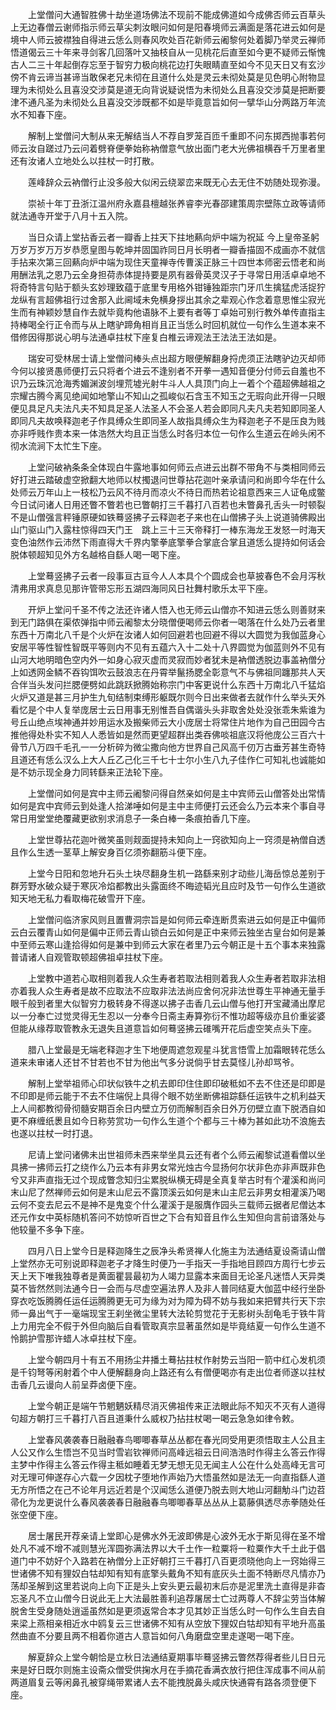 <!-- { "loadSidebar": true } -->
　　上堂僧问大通智胜佛十劫坐道场佛法不现前不能成佛道如今成佛否师云百草头上无边春僧云谢师指示师云草尖刺汝眼问如何是阳春境师云满面是落花进云如何是境中人师云披襟独自得进云恁么则春风吹处百花新师云阇黎何处着脚乃举灵云禅师悟道偈云三十年来寻剑客几回落叶又抽枝自从一见桃花后直至如今更不疑师云惭愧古人二三十年起倒存忘至于智穷力极向桃花边打失眼睛直至如今不见天日又有玄沙傍不肯云谛当甚谛当敢保老兄未彻在且道什么处是灵云未彻处莫是见色明心附物显理为未彻处么且喜没交涉莫是道无向背说疑说悟为未彻处么且喜没交涉莫是把断要津不通凡圣为未彻处么且喜没交涉既都不如是毕竟意旨如何一擘华山分两路万年流水不知春下座。

　　解制上堂僧问大制从来无解结当人不荐自罗笼百匝千重即不问东掷西抛事若何师云汝自蹉过乃云问着劈脊便拳始称衲僧意气放出面门老大光佛祖横吞千万里者里还有汝诸人立地处么以拄杖一时打散。

　　莲峰辞众云衲僧行止没多般大似闲云绕翠峦来既无心去无住不妨随处现弥漫。

　　崇祯十年丁丑浙江温州府永嘉县檀越张养睿李光春邵建策周宗壁陈立政等请师就法通寺开堂于八月十五入院。

　　当日众请上堂拈香云者一瓣香上拄天下拄地爇向炉中端为祝延
今上皇帝圣躬万岁万岁万万岁恭愿皇图与乾坤并固国祚同日月长明者一瓣香描固不成画亦不就信手拈来次第三回爇向炉中端为现住天童禅寺传曹溪正脉三十四世本师密云悟老和尚用酬法乳之恩乃云全身担荷赤体提持要是夙有器骨英灵汉子于寻常日用活卓卓地不将奇特言句贴于额头玄妙理致蕴于底里专用格外钳锤独距宗门牙爪生擒猛虎活捉狞龙纵有言超佛祖行过舍那入此阃域未免横身拶出其余之辈观心作念着意思惟尘寂光生而有神颖妙慧自作去就毕竟构他语脉不上要有者等丁卓始可别行教外单传直指主持棒喝全行正令而与从上瞎驴蹄角相肖且正当恁么时回机就位一句作么生道本来不借修因得那说心明与法通卓拄杖下座复白椎云谛观法王法法王法如是。

　　瑞安可受林居士请上堂僧问棒头点出超方眼便解翻身捋虎须正法瞎驴边灭却师今何以接贤愚师便打云只将者个进云不逢别者不开拳一遇知音便分付师云自羞也不识乃云珠沉沧海秀媚渊波剑埋荒墟光射牛斗人人具顶门向上一着个个蕴超佛越祖之宗耀古腾今离见绝闻如地擎山不知山之孤峻似石含玉不知玉之无瑕向此开得一只眼便见具足凡夫法凡夫不知具足圣人法圣人不会圣人若会即同凡夫凡夫若知即同圣人即同凡夫故唤释迦老子作具缚众生即同圣人故指具缚众生为释迦老子不是压良为贱亦非呼贱作贵本来一体浩然大均且正当恁么时各归本位一句作么生道云在岭头闲不彻水流涧下太忙生下座。

　　上堂问破衲条条全体现白牛露地事如何师云点进云出群不带角不与类相同师云好打进云踏破虚空掀翻大地师以杖擉退问世尊拈花迦叶亲承请问和尚即今华在什么处师云万年山上一枝松乃云风不待月而凉火不待日而热若论祖意西来三人证龟成鳖今日试问诸人日用还瞥不瞥若也已瞥朝打三千暮打八百若也未瞥鼻孔舌头一时顿裂不是山僧强言秤锤原硬如铁蓦竖拂子云释迦老子来也在山僧拂子头上说道骑佛殿出山门驱山门入露柱惊得四天门王　跳上三十三天帝释打一棒东海龙王发怒一时海天变色油然作云沛然下雨直得大千界内擎拳底擎拳合掌底合掌且道恁么提持如何话会脱体顿超知见外方名越格自繇人喝一喝下座。

　　上堂蓦竖拂子云者一段事亘古亘今人人本具个个圆成会也草披春色不会月泻秋清弗用求真息见那许管带忘形五湖四海同风日社舞村歌乐太平下座。

　　开炉上堂问千圣不传之法还许诸人悟入也无师云山僧亦不知进云恁么则善财来到无门路俱在渠侬弹指中师云阇黎太分晓僧便喝师云你者一喝落在什么处乃云者里东西十万南北八千是个火炉在汝诸人如何回避若也回避不得以大圆觉为我伽蓝身心安居平等性智性智既平等则内不见有五蕴六入十二处十八界圆觉为伽蓝则外不见有山河大地明暗色空内外一如身心寂灭虚而灵寂而妙者犹未是衲僧透脱边事盖衲僧分上如透网金鳞不吞钩饵吹云鼓浪志在丹霄举鬣扬腮全彰意气不与佛祖同躔那共人天合伴当头发问拦腮便劈如此跳跃掀腾始称宗门中客更说什么东西十万南北八千猛焰火炉又道是甚三月护生九旬结制束缚形躯既尔则今日出来做者去就作什么举头天外看忆是个中人复举庞居士云日用事无别惟吾自偶谐头头非取舍处处没张乖朱紫谁为号丘山绝点埃神通并妙用运水及搬柴师云大小庞居士将常住片地作为自己田园今古推他得处朴实不知人人悉皆如是然而更望超群出类吞佛啖祖底汉将他庞公三百六十骨节八万四千毛孔一一分析碎为微尘撒向他方世界自己风高千仞万古垂芳甚生奇特且道还有恁么汉么上大人丘乙己化三千七十士尔小生八九子佳作仁可知礼也诚能如是不妨示现全身力同转繇来正法轮下座。

　　上堂僧问如何是宾中主师云阇黎问得自然亲如何是主中宾师云山僧答处出常情如何是宾中宾师云到处逢人拾涕唾如何是主中主师便打云还会么乃云本来个事自寻常日用堂堂绝覆藏更欲别求消息子一条白棒一条痕拍香几下座。

　　上堂世尊拈花迦叶微笑虽则觌面提持未知向上一窍欲知向上一窍须是衲僧自透且作么生透一茎草上解安身百亿须弥翻筋斗便下座。

　　上堂今日阳和忽地升石头土块尽翻身生机一路繇来别才动些儿海岳惊总差别于群芳野水破众疑于寒灰冷焰都教出头露面终不晦迹韬光且应时及节一句作么生道欲知天地无私力看取梅花破雪开下座。

　　上堂僧问临济家风则且置曹洞宗旨是如何师云牵连断贯索进云如何是正中偏师云白云覆青山如何是偏中正师云青山锁白云如何是正中来师云独坐古皇台如何是兼中至师云寒山逢拾得如何是兼中到师云大家在者里乃云今朝正是十五个事本来独露普请诸人自观管取顿超佛祖卓拄杖下座。

　　上堂教中道若心取相则着我人众生寿者若取法相则着我人众生寿者若取非法相亦着我人众生寿者是故不应取法不应取非法法尚应舍何况非法世尊生平神通无量手眼千般到者里大似智穷力极转身不得遂以拂子击香几云山僧与他打开宝藏涌出摩尼以一分奉亡过觉灵得无生忍以一分奉今日斋主寿算弥衍不惟功超等级亦且价重娑婆但能从缘荐取管教永无退失且道意旨如何蓦竖拂云碓嘴开花后虚空笑点头下座。

　　腊八上堂最是无端老释迦才生下地便周遮忽观星斗犹言悟雪上加霜眼转花恁么道来未审诸人还甘不甘若也不甘为他出气多分说倘乎甘去莫怪儿孙却骂爷。

　　解制上堂举祖师心印状似铁牛之机去即印住住即印破秪如不去不住还是印即是不印即是师云能于不去不住端倪上具得个眼不妨坐断佛祖踪繇任运铁牛之机利益天上人间都教彻骨彻髓安期百余日内壁立万仞而解制百余日外万仞壁立直下脱洒自如更不麻缠纸褁且如今日称劳赏功一句作么生道个个都与三十棒为甚如此功不浪施去也遂以拄杖一时打退。

　　尼请上堂问诸佛未出世祖师未西来举坐具云还有者个么师云阇黎试道看僧以坐具拂一拂师云打之绕作么乃云本有非男女常光烛古今显扬何尔状非色亦非声既非色兮又非声直指无过个现成瞥念知归尘累脱纵横无碍是全真复举古时有个灌溪和尚问末山尼了然禅师云如何是末山尼云不露顶溪云如何是末山主尼云非男女相灌溪乃喝云何不变去尼云不是神不是鬼变个什么灌溪于是服膺作园头三载师云据者尼僧达本还元作女中英标随机答问不妨惊听百世之下合有知音且作么生知但向言前谙落处与他较量不多争下座。

　　四月八日上堂今日是释迦降生之辰净头希贤禅人化施主为法通结夏设斋请山僧上堂然亦无可别说即释迦老子才降生时便乃一手指天一手指地目顾四方周行七步云天上天下唯我独尊者是黄面瞿昙最初为人竭力显露本来面目无论圣凡迷悟人天异类莫不皆然然则法通今日一会而与尽虚空遍法界人及非人普同结夏大伽蓝中经行坐卧穿衣吃饭腾腾任运任运腾腾更无可为缘为对为障为碍不妨与我如来把臂共行天下宗师一鼻出气于一毫端现宝王刹坐微尘里转大法轮剪觉花于无影树头刮龟毛于铁牛背上力用完全不假于外但向脑后自看管取真宗显著虽然如是毕竟结夏一句作么生道不怜鹅护雪那许蜡人冰卓拄杖下座。

　　上堂今朝四月十有五不用扬尘井播土蓦拈拄杖作射势云当阳一箭中红心发机须是千钧弩等闲射着个中人便解翻身向上路还有么有僧便喝亦有走出位者师遂以拄杖击香几云谩向人前呈莽卤便下座。

　　上堂今朝正是端午节魍魉妖精尽消灭佛祖传来正法眼此际不知灭不灭有人道得句超方朝打三千暮打八百且道秉什么威权乃拈拄杖喝一喝云急急如律令敕。

　　上堂春风袭袭春日融融春鸟唧唧春草丛丛都在春光同受用更须悟取主人公且主人公又作么生悟岂不见当时雪岩钦禅师问高峰远祖云日间浩浩时作得主么答云作得主梦中作得主么答云作得主秪如睡着无梦无想无见无闻主人公在什么处高峰无言可对无理可伸遂存心六载一夕因枕子堕地作声始乃大悟虽然如是法无一向直指繇人道无方所悟之在己不论年月远近若是个汉闻恁么道便乃脱去则大地山河翻觔斗门边苕帚化为龙更说什么春风袭袭春日融融春鸟唧唧春草丛丛从上葛藤俱透尽赤拳随处任张空便下座。

　　居士屠民开荐亲请上堂即心是佛水外无波即佛是心波外无水于斯见得在圣不增处凡不减不增不减则慧光浑圆弥满法界以大千土作一粒粟将一粒粟作大千土此于倡道门中不妨好个入路若在衲僧分上正好朝打三千暮打八百更须晓他向上一窍始得三世诸佛不知有狸奴白牯却知有知有底擎头戴角不知有底灰头土面不特断尽凡情亦乃荡却圣解到这里若说向上向下正是头上安头更云最初末后亦是泥里洗土直得是非杳忘圣凡不立山僧今日说此无上大法最胜善利追荐屠居士亡过两尊人不辞尘劳当体解脱舍生受身随处逍遥虽然如是更须返常合本才见其妙正当恁么时一句作么生自去自来梁上燕相亲相近水中鸥复云三世诸佛不知有从空放下狸奴白牯却知有平地升高虽然曲直不分要且两不相着你道古人意旨如何八角磨盘空里走遂喝一喝下座。

　　解夏辞众上堂今朝恰是立秋日法通结夏期事毕蓦竖拂云瞥然荐得者些儿日日元来是好日既尔则施主设斋众僧受供掬水月在手摘花香满衣放行把住浑成事不间从前两道眉复云等闲鼻孔被穿绳带累诸人去不能拽脱鼻头咸庆快通霄有路各须登便下座。

